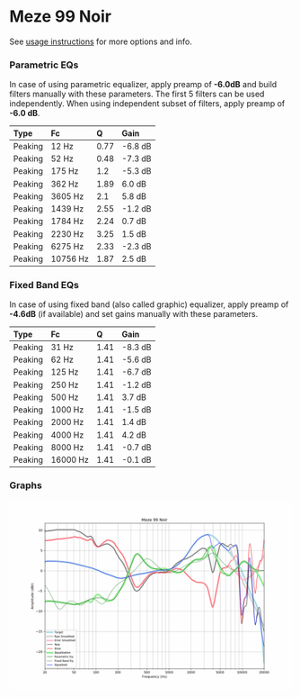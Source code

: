 # Meze 99 Noir
See [usage instructions](https://github.com/jaakkopasanen/AutoEq#usage) for more options and info.

### Parametric EQs
In case of using parametric equalizer, apply preamp of **-6.0dB** and build filters manually
with these parameters. The first 5 filters can be used independently.
When using independent subset of filters, apply preamp of **-6.0 dB**.

| Type    | Fc       |    Q | Gain    |
|:--------|:---------|:-----|:--------|
| Peaking | 12 Hz    | 0.77 | -6.8 dB |
| Peaking | 52 Hz    | 0.48 | -7.3 dB |
| Peaking | 175 Hz   | 1.2  | -5.3 dB |
| Peaking | 362 Hz   | 1.89 | 6.0 dB  |
| Peaking | 3605 Hz  | 2.1  | 5.8 dB  |
| Peaking | 1439 Hz  | 2.55 | -1.2 dB |
| Peaking | 1784 Hz  | 2.24 | 0.7 dB  |
| Peaking | 2230 Hz  | 3.25 | 1.5 dB  |
| Peaking | 6275 Hz  | 2.33 | -2.3 dB |
| Peaking | 10756 Hz | 1.87 | 2.5 dB  |

### Fixed Band EQs
In case of using fixed band (also called graphic) equalizer, apply preamp of **-4.6dB**
(if available) and set gains manually with these parameters.

| Type    | Fc       |    Q | Gain    |
|:--------|:---------|:-----|:--------|
| Peaking | 31 Hz    | 1.41 | -8.3 dB |
| Peaking | 62 Hz    | 1.41 | -5.6 dB |
| Peaking | 125 Hz   | 1.41 | -6.7 dB |
| Peaking | 250 Hz   | 1.41 | -1.2 dB |
| Peaking | 500 Hz   | 1.41 | 3.7 dB  |
| Peaking | 1000 Hz  | 1.41 | -1.5 dB |
| Peaking | 2000 Hz  | 1.41 | 1.4 dB  |
| Peaking | 4000 Hz  | 1.41 | 4.2 dB  |
| Peaking | 8000 Hz  | 1.41 | -0.7 dB |
| Peaking | 16000 Hz | 1.41 | -0.1 dB |

### Graphs
![](./Meze%2099%20Noir.png)